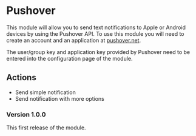 # Pushover
This module will allow you to send text notifications to Apple or Android devices by using the Pushover API. To use this module you will need to create an account and an application at [pushover.net](https://pushover.net).

The user/group key and application key provided by Pushover need to be entered into the configuration page of the module.

## Actions
* Send simple notification
* Send notification with more options

### Version 1.0.0
This first release of the module.

